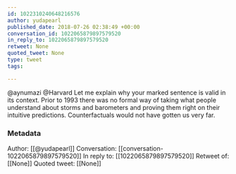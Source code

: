 ```yaml
---
id: 1022310240648216576
author: yudapearl
published_date: 2018-07-26 02:38:49 +00:00
conversation_id: 1022065879897579520
in_reply_to: 1022065879897579520
retweet: None
quoted_tweet: None
type: tweet
tags:

---
```


@aynumazi @Harvard Let me explain why your marked sentence is valid in its context. Prior to 1993 there was no formal way of taking what people understand
about storms and barometers and proving them right on their intuitive predictions. Counterfactuals  would not have gotten us very far.

### Metadata

Author: [[@yudapearl]]
Conversation: [[conversation-1022065879897579520]]
In reply to: [[1022065879897579520]]
Retweet of: [[None]]
Quoted tweet: [[None]]
